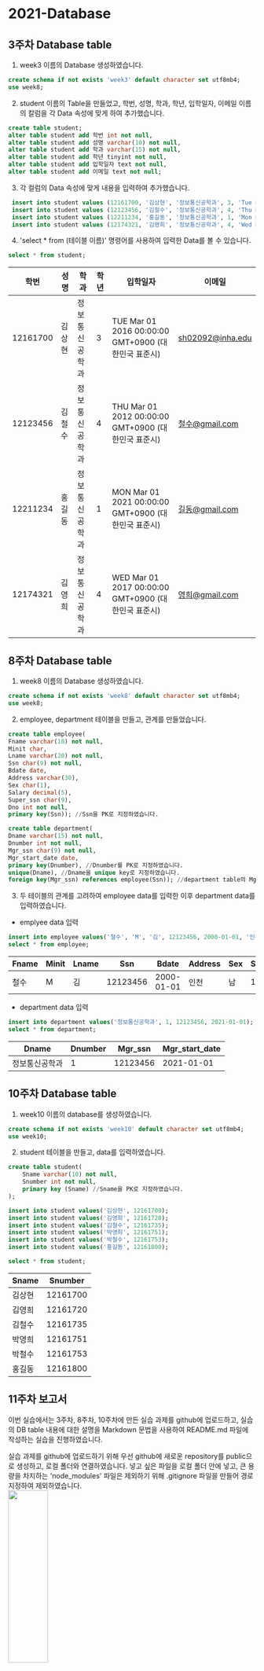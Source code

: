 # 2021-Database

## 3주차 Database table
1. week3 이름의 Database 생성하였습니다.
~~~sql
create schema if not exists 'week3' default character set utf8mb4;   
use week8;
~~~   
2. student 이름의 Table을 만들었고, 학번, 성명, 학과, 학년, 입학일자, 이메일 이름의 칼럼을 각 Data 속성에 맞게 하여 추가했습니다.
~~~sql
create table student;   
alter table student add 학번 int not null,   
alter table student add 성명 varchar(10) not null,   
alter table student add 학과 varchar(15) not null,   
alter table student add 학년 tinyint not null,   
alter table student add 입학일자 text not null,   
alter table student add 이메일 text not null;
~~~
3. 각 컬럼의 Data 속성에 맞게 내용을 입력하여 추가했습니다.
~~~sql
 insert into student values (12161700, '김상현', '정보통신공학과', 3, 'Tue Mar 01 2016 00:00:00 GMT+0900 (대한민국 표준시)', 'sh02092@inha.edu');   
 insert into student values (12123456, '김철수', '정보통신공학과', 4, 'Thu Mar 01 2012 00:00:00 GMT+0900 (대한민국 표준시)', '철수@gmail.com');   
 insert into student values (12211234, '홍길동', '정보통신공학과', 1, 'Mon Mar 01 2021 00:00:00 GMT+0900 (대한민국 표준시)', '길동@gmail.com');   
 insert into student values (12174321, '김영희', '정보통신공학과', 4, 'Wed Mar 01 2017 00:00:00 GMT+0900 (대한민국 표준시)', '영희@gmail.com');   
~~~
4. 'select * from (테이블 이름)' 명령어를 사용하여 입력한 Data를 볼 수 있습니다.
~~~sql
select * from student;   
~~~
학번|성명|학과|학년|입학일자|이메일
---|---|---|---|---|---|
12161700|김상현|정보통신공학과|3|TUE Mar 01 2016 00:00:00 GMT+0900 (대한민국 표준시)|sh02092@inha.edu|
12123456|김철수|정보통신공학과|4|THU Mar 01 2012 00:00:00 GMT+0900 (대한민국 표준시)|철수@gmail.com|
12211234|홍길동|정보통신공학과|1|MON Mar 01 2021 00:00:00 GMT+0900 (대한민국 표준시)|길동@gmail.com|
12174321|김영희|정보통신공학과|4|WED Mar 01 2017 00:00:00 GMT+0900 (대한민국 표준시)|영희@gmail.com|

## 8주차 Database table
1. week8 이름의 Database 생성하였습니다.
~~~sql
create schema if not exists 'week8' default character set utf8mb4;   
use week8;
~~~
2. employee, department 테이블을 만들고, 관계를 만들었습니다.
~~~sql
create table employee(  
Fname varchar(10) not null,  
Minit char,  
Lname varchar(20) not null,  
Ssn char(9) not null,  
Bdate date,  
Address varchar(30),  
Sex char(1),  
Salary decimal(5),  
Super_ssn char(9),  
Dno int not null,  
primary key(Ssn)); //Ssn을 PK로 지정하였습니다.  

create table department(  
Dname varchar(15) not null,  
Dnumber int not null,  
Mgr_ssn char(9) not null,  
Mgr_start_date date,  
primary key(Dnumber), //Dnumber를 PK로 지정하였습니다.  
unique(Dname), //Dname을 unique key로 지정하였습니다.  
foreign key(Mgr_ssn) references employee(Ssn)); //department table의 Mgr_ssn을 employee table의 Ssn의 foreign key로 지정하였습니다.
~~~
3. 두 테이블의 관계를 고려하여 employee data를 입력한 이후 department data를 입력하였습니다.
- emplyee data 입력
~~~sql
insert into employee values('철수', 'M', '김', 12123456, 2000-01-01, '인천', '남', 1000, , 1);
select * from employee;
~~~
Fname|Minit|Lname|Ssn|Bdate|Address|Sex|Salary|Super_ssn|Dno
---|---|---|---|---|---|---|---|---|---|
철수|M|김|12123456|2000-01-01|인천|남|1000||1|
- department data 입력
~~~sql
insert into department values('정보통신공학과', 1, 12123456, 2021-01-01);
select * from department;
~~~
Dname|Dnumber|Mgr_ssn|Mgr_start_date
---|---|---|---|
정보통신공학과|1|12123456|2021-01-01|

## 10주차 Database table
1. week10 이름의 database를 생성하였습니다.
~~~sql
create schema if not exists 'week10' default character set utf8mb4;   
use week10;
~~~
2. student 테이블을 만들고, data를 입력하였습니다.
~~~sql
create table student(
    Sname varchar(10) not null,
    Snumber int not null,
    primary key (Sname) //Sname을 PK로 지정하였습니다.
);

insert into student values('김상현', 12161700);
insert into student values('김영희', 12161720);
insert into student values('김철수', 12161735);
insert into student values('박영희', 12161751);
insert into student values('박철수', 12161753);
insert into student values('홍길동', 12161800);

select * from student;
~~~
Sname|Snumber
---|---|
김상현|12161700|
김영희|12161720|
김철수|12161735|
박영희|12161751|
박철수|12161753|
홍길동|12161800|

## 11주차 보고서
이번 실습에서는 3주차, 8주차, 10주차에 만든 실습 과제를 github에 업로드하고, 
실습의 DB table 내용에 대한 설명을 Markdown 문법을 사용하여 README.md 파일에 작성하는 실습을 진행하였습니다.

실습 과제를 github에 업로드하기 위해 우선 github에 새로운 repository를 public으로 생성하고, 로컬 폴더와 연결하였습니다. 넣고 싶은 파일을 로컬 폴더 안에 넣고, 큰 용량을 차지하는 'node_modules' 파일은 제외하기 위해 .gitignore 파일을 만들어 경로 지정하여 제외하였습니다.  
<img src="/picture.png" width="40%" height="30%"></img>

이후 wsl terminal에
> git add .  
git commit -m "설명"  
git push  

명령어를 통해 git 저장소에 업로드하였습니다.

query문을 코드블록화 하기 위해 
> '~~~sql (코드작성) ~~~' 하여 작성하였습니다.

 또한 표를 만들기 위해 
 > '|' '---' 명령어를 사용하였습니다.

앞으로 github를 사용하는 빈도수가 잦아질 것 같은데 이번 실습을 통해 github를 다루는게 익숙해진 것 같습니다.